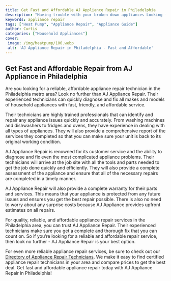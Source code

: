 ```yaml
---
title: Get Fast and Affordable AJ Appliance Repair in Philadelphia
description: "Having trouble with your broken down appliances Looking for fast and affordable repair in Philadelphia Look no further Read here for AJ Appliance Repair a professional and reliable service you can trust"
keywords: appliance repair
tags: ["Heat Pump", "Appliance Repair", "Appliance Guide"]
author: Curtis
categories: ["Household Appliances"]
cover: 
 image: /img/heatpump/106.webp
 alt: 'AJ Appliance Repair in Philadelphia - Fast and Affordable'
---
```

## Get Fast and Affordable Repair from AJ Appliance in Philadelphia
Are you looking for a reliable, affordable appliance repair technician in the Philadelphia metro area? Look no further than AJ Appliance Repair. Their experienced technicians can quickly diagnose and fix all makes and models of household appliances with fast, friendly, and affordable service. 

Their technicians are highly trained professionals that can identify and repair any appliance issues quickly and accurately. From washing machines and dishwashers to fridges and ovens, they have experience in dealing with all types of appliances. They will also provide a comprehensive report of the services they completed so that you can make sure your unit is back to its original working condition.

AJ Appliance Repair is renowned for its customer service and the ability to diagnose and fix even the most complicated appliance problems. Their technicians will arrive at the job site with all the tools and parts needed to get the job done quickly and efficiently. They will also provide a complete assessment of the appliance and ensure that all of the necessary repairs are completed in a timely manner.

AJ Appliance Repair will also provide a complete warranty for their parts and services. This means that your appliance is protected from any future issues and ensures you get the best repair possible. There is also no need to worry about any surprise costs because AJ Appliance provides upfront estimates on all repairs.
 
For quality, reliable, and affordable appliance repair services in the Philadelphia area, you can trust AJ Appliance Repair. Their experienced technicians make sure you get a complete and thorough fix that you can count on. So if you’re looking for a reliable and affordable repair service, then look no further - AJ Appliance Repair is your best option. 

For even more reliable appliance repair services, be sure to check out our [Directory of Appliance Repair Technicians](https://directory.appliancerepair.co/pages/appliance-repair-technicians). We make it easy to find certified appliance repair technicians in your area and compare prices to get the best deal. Get fast and affordable appliance repair today with AJ Appliance Repair in Philadelphia!
